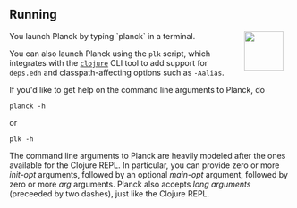 ## Running

<img width="70" align="right" style="margin: 0ex 1em" src="img/running.jpg">
You launch Planck by typing `planck` in a terminal.

You can also launch Planck using the `plk` script, which integrates with the [`clojure`](https://clojure.org/guides/getting_started) CLI tool to add support for `deps.edn` and classpath-affecting options such as `-Aalias`.

If you'd like to get help on the command line arguments to Planck, do

```
planck -h
```

or

```
plk -h
```

The command line arguments to Planck are heavily modeled after the ones available for the Clojure REPL. In particular, you can provide zero or more _init-opt_ arguments, followed by an optional _main-opt_ argument, followed by zero or more _arg_ arguments. Planck also accepts _long arguments_ (preceeded by two dashes), just like the Clojure REPL.
